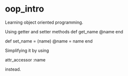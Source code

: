# oop_intro

Learning object oriented programming.

Using getter and setter methods 
  def get_name 
    @name
  end
  
  def set_name = (name)
    @name = name
  end
  
  
  Simplifying it by using
  
  attr_accessor :name 
  
  instead.
